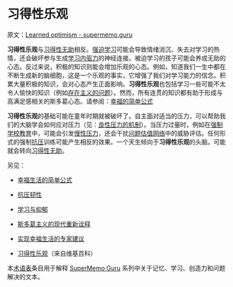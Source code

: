 # 习得性乐观

原文：[Learned optimism - supermemo.guru](https://supermemo.guru/wiki/Learned_optimism)

**习得性乐观**与[习得性无助](https://supermemo.guru/wiki/Learned_helppressive)相反。[强迫学习](https://supermemo.guru/wiki/Coercive_learning)可能会导致情绪消沉、失去对学习的热情，还会破坏参与生成[学习内驱力](https://supermemo.guru/wiki/Learn_drive)的神经连接。被迫学习的孩子可能会养成无助的心态。反过来说，积极的知识则能会增加乐观的心态。例如，知道我们一生中都在不断生成新的脑细胞，这是一个乐观的事实，它增强了我们对学习能力的信念。积累大量积极的知识，会对心态产生正面影响。**习得性乐观**也包括学习一些可能不太令人愉快的知识（例如[存在主义的问题](https://supermemo.guru/wiki/IVS)）。然而，所有连贯的知识都有助于形成与高满足感相关的斯多葛心态。请参阅：[幸福的简单公式](https://supermemo.guru/wiki/Simple_formula_for_happiness)

**习得性乐观**的基础可能在童年时期就被破坏了。自主面对适当的压力，可以帮助我们的大脑学会如何应对压力（见：[良性压力的机制](https://supermemo.guru/wiki/Mechanics_of_eustress)）。当压力过量时，例如在[强制学校教育](https://supermemo.guru/wiki/Compulsory_schooling)中，可能会引发[慢性压力](https://supermemo.guru/wiki/Chronic_stress)，还会干扰[问题估值网络](https://supermemo.guru/wiki/Problem_valuation_network)中的威胁评估。任何形式的强制[抗压](https://supermemo.guru/wiki/Stress_resilience)训练可能产生相反的效果。一个天生倾向于**习得性乐观**的头脑，可能就会转向[习得性无助](https://supermemo.guru/wiki/Learned_helplessness)。

另见：

- [幸福生活的简单公式](https://supermemo.guru/wiki/Simple_formula_for_a_happy_life)

- [抗压韧性](https://supermemo.guru/wiki/Stress_resilience)

- [学习与抑郁](https://supermemo.guru/wiki/Learning_and_depression)

- [斯多葛主义的现代重新诠释](https://supermemo.guru/wiki/Modern_re-interpretation_of_stoicism)

- [实现幸福生活的专家建议](https://supermemo.guru/wiki/Expert_advice_on_achieving_happiness_in_life)

- [习得性乐观](https://en.wikipedia.org/wiki/Learned_optimism)（来自维基百科）

本[术语表](https://supermemo.guru/wiki/Glossary)条目用于解释 [SuperMemo Guru](https://supermemo.guru/wiki/SuperMemo_Guru) 系列中关于记忆、学习、创造力和问题解决的文本。
